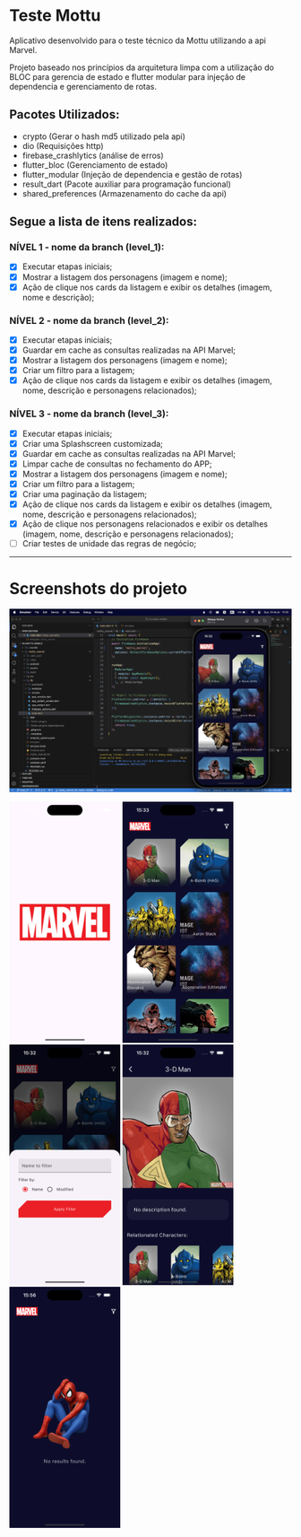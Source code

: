 # Teste Mottu

Aplicativo desenvolvido para o teste técnico da Mottu utilizando a api Marvel.

Projeto baseado nos princípios da arquitetura limpa com a utilização do BLOC para gerencia de estado e flutter modular para injeção de dependencia e gerenciamento de rotas.

## Pacotes Utilizados:

- crypto (Gerar o hash md5 utilizado pela api)
- dio (Requisições http)
- firebase_crashlytics (análise de erros)
- flutter_bloc (Gerenciamento de estado)
- flutter_modular (Injeção de dependencia e gestão de rotas)
- result_dart (Pacote auxiliar para programação funcional)
- shared_preferences (Armazenamento do cache da api)

## Segue a lista de itens realizados:

### NÍVEL 1 - nome da branch (level_1):

- [x] Executar etapas iniciais;
- [x] Mostrar a listagem dos personagens (imagem e nome);
- [x] Ação de clique nos cards da listagem e exibir os detalhes (imagem, nome e descrição);

### NÍVEL 2 - nome da branch (level_2):

- [x] Executar etapas iniciais;
- [x] Guardar em cache as consultas realizadas na API Marvel;
- [x] Mostrar a listagem dos personagens (imagem e nome);
- [x] Criar um filtro para a listagem;
- [x] Ação de clique nos cards da listagem e exibir os detalhes (imagem, nome, descrição e personagens relacionados);

### NÍVEL 3 - nome da branch (level_3):

- [x] Executar etapas iniciais;
- [x] Criar uma Splashscreen customizada;
- [x] Guardar em cache as consultas realizadas na API Marvel;
- [x] Limpar cache de consultas no fechamento do APP;
- [x] Mostrar a listagem dos personagens (imagem e nome);
- [x] Criar um filtro para a listagem;
- [x] Criar uma paginação da listagem;
- [x] Ação de clique nos cards da listagem e exibir os detalhes (imagem, nome, descrição e personagens relacionados);
- [x] Ação de clique nos personagens relacionados e exibir os detalhes (imagem, nome, descrição e personagens relacionados);
- [ ] Criar testes de unidade das regras de negócio;

---

# Screenshots do projeto

![screenshot](screenshots/macos.png)

<p>
  <img src="https://github.com/alexandrelucas/im-mottu-mobile/blob/7f33d899191e173c59babc573ce4e057e33f2c7d/mottu_marvel/screenshots/splash.png" width="198"/>
<img src="https://github.com/alexandrelucas/im-mottu-mobile/blob/7f33d899191e173c59babc573ce4e057e33f2c7d/mottu_marvel/screenshots/home.png" width="198"/>
<img src="https://github.com/alexandrelucas/im-mottu-mobile/blob/7f33d899191e173c59babc573ce4e057e33f2c7d/mottu_marvel/screenshots/filter.png" width="198"/>
  <img src="https://github.com/alexandrelucas/im-mottu-mobile/blob/7f33d899191e173c59babc573ce4e057e33f2c7d/mottu_marvel/screenshots/character_detail.png" width="198"/>
    <img src="https://github.com/alexandrelucas/im-mottu-mobile/blob/7f33d899191e173c59babc573ce4e057e33f2c7d/mottu_marvel/screenshots/not_found.png" width="198"/>
</p>
